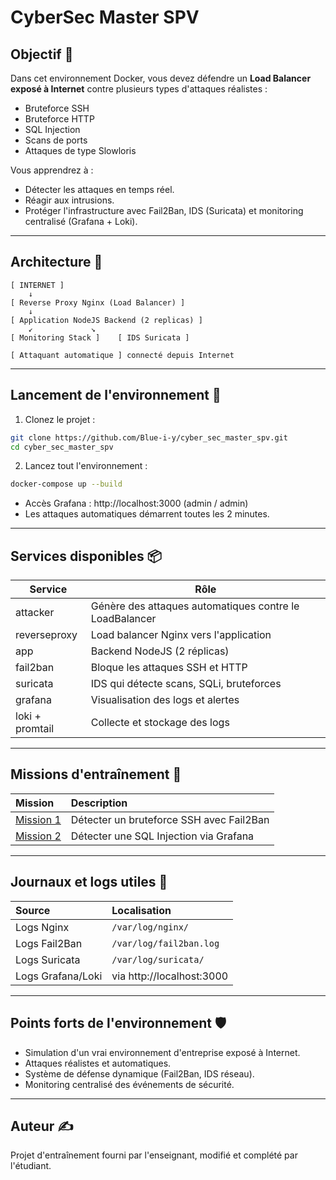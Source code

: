 # CyberSec Master SPV

## Objectif :dart:

Dans cet environnement Docker, vous devez défendre un **Load Balancer exposé à Internet** contre plusieurs types d'attaques réalistes :
- Bruteforce SSH
- Bruteforce HTTP
- SQL Injection
- Scans de ports
- Attaques de type Slowloris

Vous apprendrez à :
- Détecter les attaques en temps réel.
- Réagir aux intrusions.
- Protéger l'infrastructure avec Fail2Ban, IDS (Suricata) et monitoring centralisé (Grafana + Loki).

---

## Architecture :brain:

```
[ INTERNET ]
    ↓
[ Reverse Proxy Nginx (Load Balancer) ]
    ↓
[ Application NodeJS Backend (2 replicas) ]
    ↙             ↘
[ Monitoring Stack ]    [ IDS Suricata ]

[ Attaquant automatique ] connecté depuis Internet
```

---

## Lancement de l'environnement :rocket:

1. Clonez le projet :

```bash
git clone https://github.com/Blue-i-y/cyber_sec_master_spv.git
cd cyber_sec_master_spv
```

2. Lancez tout l'environnement :

```bash
docker-compose up --build
```

- Accès Grafana : http://localhost:3000 (admin / admin)
- Les attaques automatiques démarrent toutes les 2 minutes.

---

## Services disponibles :package:

| Service        | Rôle |
|----------------|-----|
| attacker       | Génère des attaques automatiques contre le LoadBalancer |
| reverseproxy   | Load balancer Nginx vers l'application |
| app            | Backend NodeJS (2 réplicas) |
| fail2ban       | Bloque les attaques SSH et HTTP |
| suricata       | IDS qui détecte scans, SQLi, bruteforces |
| grafana        | Visualisation des logs et alertes |
| loki + promtail| Collecte et stockage des logs |

---

## Missions d'entraînement :dart:

| Mission | Description |
|:--------|:------------|
| [Mission 1](./scripts/mission1_detect_bruteforce_ssh.sh) | Détecter un bruteforce SSH avec Fail2Ban |
| [Mission 2](./scripts/mission2_detect_sql_injection.sh) | Détecter une SQL Injection via Grafana |

---

## Journaux et logs utiles :file_folder:

| Source | Localisation |
|:-------|:-------------|
| Logs Nginx | `/var/log/nginx/` |
| Logs Fail2Ban | `/var/log/fail2ban.log` |
| Logs Suricata | `/var/log/suricata/` |
| Logs Grafana/Loki | via http://localhost:3000 |

---

## Points forts de l'environnement :shield:

- Simulation d'un vrai environnement d'entreprise exposé à Internet.
- Attaques réalistes et automatiques.
- Système de défense dynamique (Fail2Ban, IDS réseau).
- Monitoring centralisé des événements de sécurité.

---

## Auteur :writing_hand:

Projet d'entraînement fourni par l'enseignant, modifié et complété par l'étudiant.

